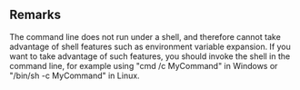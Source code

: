 ## Remarks  
 The command line does not run under a shell, and therefore cannot             take advantage of shell features such as environment variable             expansion. If you want to take advantage of such features, you             should invoke the shell in the command line, for example using             "cmd /c MyCommand" in Windows or "/bin/sh -c MyCommand" in Linux.